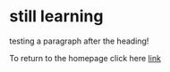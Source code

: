 # still learning 
testing a paragraph after the heading!

To return to the homepage click here [link](readme.md)
